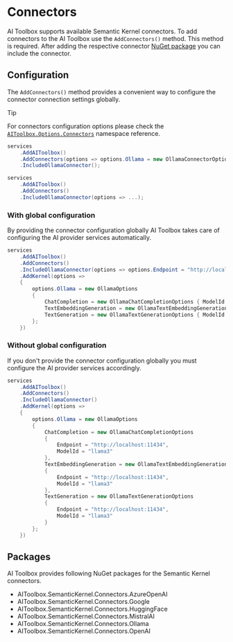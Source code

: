 # Connectors

AI Toolbox supports available Semantic Kernel connectors. To add connectors to the AI Toolbox use the `AddConnectors()` method. This method is required. After adding the respective connector [NuGet package](#packages) you can include the connector.

## Configuration

The `AddConnectors()` method provides a convenient way to configure the connector connection settings globally.

> [!TIP]
> For connectors configuration options please check the [`AIToolbox.Options.Connectors`](/api/AIToolbox.Options.Connectors.html) namespace reference.

```csharp
services
    .AddAIToolbox()
    .AddConnectors(options => options.Ollama = new OllamaConnectorOptions { })
    .IncludeOllamaConnector();
```

```csharp
services
    .AddAIToolbox()
    .AddConnectors()
    .IncludeOllamaConnector(options => ...);
```

### With global configuration

By providing the connector configuration globally AI Toolbox takes care of configuring the AI provider services automatically.

```csharp
services
    .AddAIToolbox()
    .AddConnectors()
    .IncludeOllamaConnector(options => options.Endpoint = "http://localhost:11434")
    .AddKernel(options =>
    {
        options.Ollama = new OllamaOptions
        {
            ChatCompletion = new OllamaChatCompletionOptions { ModelId = "llama3" },
            TextEmbeddingGeneration = new OllamaTextEmbeddingGenerationOptions { ModelId = "llama3" },
            TextGeneration = new OllamaTextGenerationOptions { ModelId = "llama3" }
        };
    })
```

### Without global configuration

If you don't provide the connector configuration globally you must configure the AI provider services accordingly.

```csharp
services
    .AddAIToolbox()
    .AddConnectors()
    .IncludeOllamaConnector()
    .AddKernel(options =>
    {
        options.Ollama = new OllamaOptions
        {
            ChatCompletion = new OllamaChatCompletionOptions
            {
                Endpoint = "http://localhost:11434",
                ModelId = "llama3"
            },
            TextEmbeddingGeneration = new OllamaTextEmbeddingGenerationOptions
            {
                Endpoint = "http://localhost:11434",
                ModelId = "llama3"
            },
            TextGeneration = new OllamaTextGenerationOptions
            {
                Endpoint = "http://localhost:11434",
                ModelId = "llama3"
            }
        };
    })
```

## Packages

AI Toolbox provides following NuGet packages for the Semantic Kernel connectors.

- AIToolbox.SemanticKernel.Connectors.AzureOpenAI
- AIToolbox.SemanticKernel.Connectors.Google
- AIToolbox.SemanticKernel.Connectors.HuggingFace
- AIToolbox.SemanticKernel.Connectors.MistralAI
- AIToolbox.SemanticKernel.Connectors.Ollama
- AIToolbox.SemanticKernel.Connectors.OpenAI

